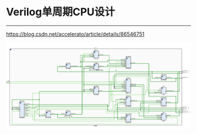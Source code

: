 # Verilog单周期CPU设计

---

https://blog.csdn.net/accelerato/article/details/86546751

![Drag Racing](assets/schematic.png)